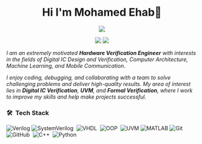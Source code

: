 <h1 align= "center"> Hi I'm Mohamed Ehab👋 </h1>

<p align="center">
  <a href="https://github.com/DenverCoder1/readme-typing-svg"><img src="https://readme-typing-svg.herokuapp.com/?lines=Hardware%20Verification%20Engineer&font=Fira%20Code&center=true&width=440&height=45&color=f75c7e&vCenter=true&size=22"></a>
</p> 

<p align="center">
    <a href= "https://www.linkedin.com/in/mohamed-ehab13/"><img src="https://img.shields.io/badge/linkedin-%230177B5?style=flat&logo=linkedin&logoColor=white"∠></a>
    <a href= "mailto:a.mohamedehab1003@gmail.com"><img src="https://img.shields.io/badge/gmail-%231FA1F1?style=flat&logo=gmail&logoColor=white"∠></a>
 </p>	


*I am an extremely motivated **Hardware Verification Engineer** with interests in the fields of *Digital IC Design and Verification, Computer Architecture, Machine Learning, and Mobile Communication**. 

*I enjoy coding, debugging, and collaborating with a team to solve challenging problems and deliver high-quality results.*
*My area of interest lies in **Digital IC Verification**, **UVM**, and **Formal Verification**, where I work to improve my skills and help make projects successful.*

### 🛠 &nbsp;Tech Stack
![Verilog](https://img.shields.io/badge/-Verilog-05122A?style=flat&logo=verilog&logoColor=563D7C)
![SystemVerilog](https://img.shields.io/badge/-SytemVerilog-05122A?style=flat&logo=systemverilog&logoColor=563D7C)&nbsp;
![VHDL](https://img.shields.io/badge/-VHDL-05122A?style=flat&logo=VHDL)&nbsp;
![OOP](https://img.shields.io/badge/-OOP-05122A?style=flat&logo=OOP3&logoColor=1572B6)&nbsp;
![UVM](https://img.shields.io/badge/-UVM-05122A?style=flat&logo=UVM)
![MATLAB](https://img.shields.io/badge/-MATLAB-05122A?style=flat&logo=matlab)
![Git](https://img.shields.io/badge/-Git-05122A?style=flat&logo=git)&nbsp;
![GitHub](https://img.shields.io/badge/-GitHub-05122A?style=flat&logo=github)&nbsp;
![C++](https://img.shields.io/badge/-C++-05122A?style=flat&logo=c%2B%2B&logoColor=00599C)&nbsp; 
![Python](https://img.shields.io/badge/-Python%20-05122A?style=flat&logo=python)&nbsp;
<!--
<!--
**MohamedEhab13/MohamedEhab13** is a ✨ _special_ ✨ repository because its `README.md` (this file) appears on your GitHub profile.

Here are some ideas to get you started:

- 🔭 I’m currently working on ...
- 🌱 I’m currently learning ...
- 👯 I’m looking to collaborate on ...
- 🤔 I’m looking for help with ...
- 💬 Ask me about ...
- 📫 How to reach me: ...
- 😄 Pronouns: ...
- ⚡ Fun fact: ...
-->
